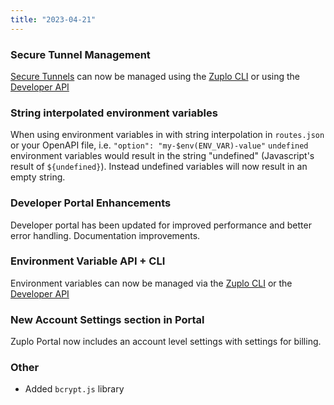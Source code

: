 ```yaml
---
title: "2023-04-21"
---
```


### Secure Tunnel Management

[Secure Tunnels](/docs/articles/secure-tunnel) can now be managed using the [Zuplo CLI](/docs/articles/cli) or using the [Developer API](https://dev.zuplo.com/docs)

### String interpolated environment variables

When using environment variables in with string interpolation in `routes.json` or your OpenAPI file, i.e. `"option": "my-$env(ENV_VAR)-value"` `undefined` environment variables would result in the string "undefined" (Javascript's result of `${undefined}`). Instead undefined variables will now result in an empty string.

### Developer Portal Enhancements

Developer portal has been updated for improved performance and better error handling. Documentation improvements.

### Environment Variable API + CLI

Environment variables can now be managed via the [Zuplo CLI](/docs/articles/cli) or the [Developer API](https://dev.zuplo.com/docs)

### New Account Settings section in Portal

Zuplo Portal now includes an account level settings with settings for billing.

### Other

- Added `bcrypt.js` library
